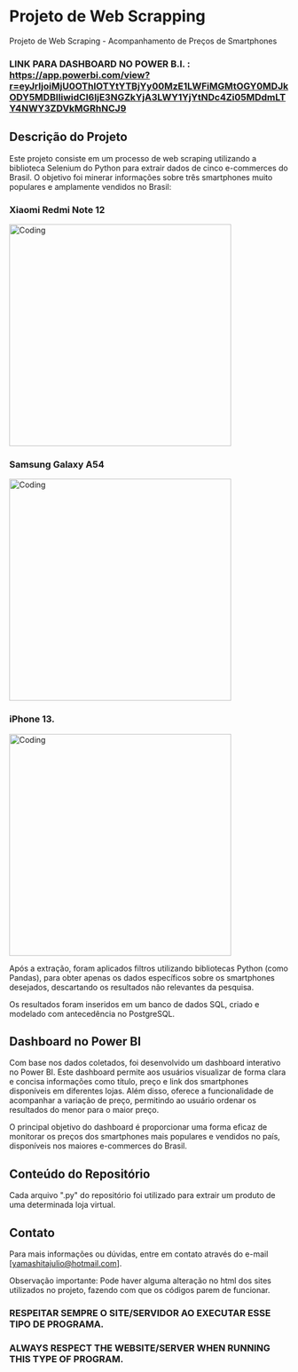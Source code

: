 # Projeto de Web Scrapping
Projeto de Web Scraping - Acompanhamento de Preços de Smartphones

### LINK PARA DASHBOARD NO POWER B.I. : https://app.powerbi.com/view?r=eyJrIjoiMjU0OThlOTYtYTBjYy00MzE1LWFiMGMtOGY0MDJkODY5MDBlIiwidCI6IjE3NGZkYjA3LWY1YjYtNDc4Zi05MDdmLTY4NWY3ZDVkMGRhNCJ9

## Descrição do Projeto
Este projeto consiste em um processo de web scraping utilizando a biblioteca Selenium do Python para extrair dados de cinco e-commerces do Brasil.
O objetivo foi minerar informações sobre três smartphones muito populares e amplamente vendidos no Brasil: 

### Xiaomi Redmi Note 12
<img align="center" alt="Coding" width="400" src="https://cdn.awsli.com.br/600x700/1257/1257905/produto/229474411/note-12-6128-x9krpxdgb7.jpg">

### Samsung Galaxy A54
<img align="center" alt="Coding" width="400" src="https://encrypted-tbn0.gstatic.com/images?q=tbn:ANd9GcTyDMBpDHDB7OjoPTRIwXGxyCocvNDVIN5HCg&usqp=CAU">


### iPhone 13.
<img align="center" alt="Coding" width="400" src="https://http2.mlstatic.com/D_NQ_NP_736168-MLA47781742030_102021-O.webp">

Após a extração, foram aplicados filtros utilizando bibliotecas Python (como Pandas), para obter apenas os dados específicos sobre os smartphones desejados, descartando os resultados não relevantes da pesquisa.

Os resultados foram inseridos em um banco de dados SQL, criado e modelado com antecedência no PostgreSQL.

## Dashboard no Power BI
Com base nos dados coletados, foi desenvolvido um dashboard interativo no Power BI. 
Este dashboard permite aos usuários visualizar de forma clara e concisa informações como título, preço e link dos smartphones disponíveis em diferentes lojas. 
Além disso, oferece a funcionalidade de acompanhar a variação de preço, permitindo ao usuário ordenar os resultados do menor para o maior preço.

O principal objetivo do dashboard é proporcionar uma forma eficaz de monitorar os preços dos smartphones mais populares e vendidos no país, disponíveis nos maiores e-commerces do Brasil.

## Conteúdo do Repositório
Cada arquivo ".py" do repositório foi utilizado para extrair um produto de uma determinada loja virtual.

## Contato
Para mais informações ou dúvidas, entre em contato através do e-mail [yamashitajulio@hotmail.com].

Observação importante: Pode haver alguma alteração no html dos sites utilizados no projeto, fazendo com que os códigos parem de funcionar. 

### RESPEITAR SEMPRE O SITE/SERVIDOR AO EXECUTAR ESSE TIPO DE PROGRAMA.
### ALWAYS RESPECT THE WEBSITE/SERVER WHEN RUNNING THIS TYPE OF PROGRAM.
